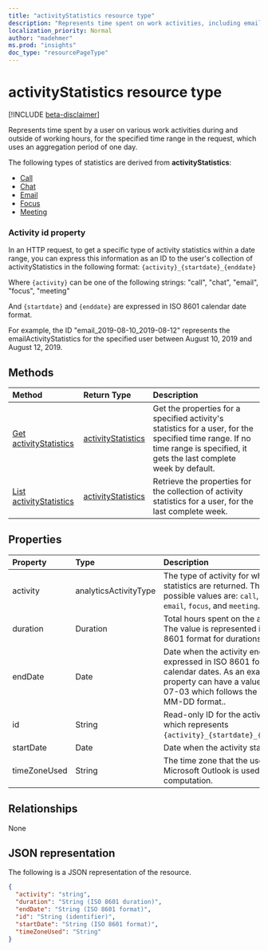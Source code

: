 ```yaml
---
title: "activityStatistics resource type"
description: "Represents time spent on work activities, including email, meetings, focus work, chats, and calls."
localization_priority: Normal
author: "madehmer"
ms.prod: "insights"
doc_type: "resourcePageType"
---
```


# activityStatistics resource type

[!INCLUDE [beta-disclaimer](../../includes/beta-disclaimer.md)]

Represents time spent by a user on various work activities during and outside of working hours, for the specified time range in the request, which uses an aggregation period of one day.

The following types of statistics are derived from **activityStatistics**:

* [Call](callactivitystatistics.md)
* [Chat](chatactivitystatistics.md)
* [Email](emailactivitystatistics.md)
* [Focus](focusactivitystatistics.md)
* [Meeting](meetingactivitystatistics.md)

### Activity id property

In an HTTP request, to get a specific type of activity statistics within a date range, you can express this information as an ID to the user's collection of activityStatistics in the following format: `{activity}_{startdate}_{enddate}`

Where `{activity}` can be one of the following strings: "call", "chat", "email", "focus", "meeting"

And `{startdate}` and `{enddate}` are expressed in ISO 8601 calendar date format.

For example, the ID "email_2019-08-10_2019-08-12" represents the emailActivityStatistics for the specified user between August 10, 2019 and August 12, 2019.

## Methods

| Method       | Return Type | Description |
|:-------------|:------------|:------------|
| [Get activityStatistics](../api/activitystatistics-get.md) | [activityStatistics](activitystatistics.md) | Get the properties for a specified activity's statistics for a user, for the specified time range. If no time range is specified, it gets the last complete week by default.|
| [List activityStatistics](../api/activitystatistics-list.md) | [activityStatistics](activitystatistics.md) | Retrieve the properties for the collection of activity statistics for a user, for the last complete week.|

## Properties

| Property     | Type        | Description |
|:-------------|:------------|:------------|
|activity|analyticsActivityType| The type of activity for which statistics are returned. The possible values are: `call`, `chat`, `email`, `focus`, and `meeting`.|
|duration|Duration|Total hours spent on the activity. The value is represented in ISO 8601 format for durations.|
|endDate|Date|Date when the activity ended, expressed in ISO 8601 format for calendar dates. As an example, the property can have a value 2019-07-03 which follows the YYYY-MM-DD format..|
|id|String| Read-only ID for the activity, which represents `{activity}_{startdate}_{enddate}`.|
|startDate|Date|Date when the activity started.|
|timeZoneUsed|String|The time zone that the user sets in Microsoft Outlook is used for the computation.|

## Relationships

None

## JSON representation

The following is a JSON representation of the resource.

<!-- { 
  "blockType": "resource",
  "optionalProperties": [

  ],
  "@odata.type": "microsoft.graph.activityStatistics",
  "baseType": "",
  "keyProperty": "id"
}-->

```json
{
  "activity": "string",
  "duration": "String (ISO 8601 duration)",
  "endDate": "String (ISO 8601 format)",
  "id": "String (identifier)",
  "startDate": "String (ISO 8601 format)",
  "timeZoneUsed": "String"
}
```

<!-- uuid: 16cd6b66-4b1a-43a1-adaf-3a886856ed98
2019-02-04 14:57:30 UTC -->
<!-- {
  "type": "#page.annotation",
  "description": "activityStatistics resource",
  "keywords": "",
  "section": "documentation",
  "tocPath": ""
}--> 